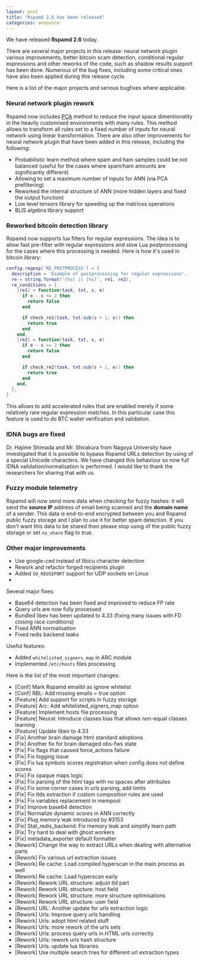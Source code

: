 ```yaml
---
layout: post
title: "Rspamd 2.6 has been released"
categories: announce
---
```


We have released **Rspamd 2.6** today.

There are several major projects in this release: neural network plugin various improvements, better bitcoin scam detection, conditional regular expressions and other reworks of the code, such as shadow results support has been done.
Numerous of the bug fixes, including some critical ones have also been applied during this release cycle.

Here is a list of the major projects and serious bugfixes where applicable.

### Neural network plugin rework

Rspamd now includes [PCA](https://en.wikipedia.org/wiki/Principal_component_analysis) method to reduce the input space dimentionality in the heavily customised environments with many rules. This method allows to transform all rules set to a fixed number of inputs for neural network using linear transformation. There are also other improvements for neural network plugin that have been added in this release, including the following:

- Probabilistic learn method where spam and ham samples could be not balanced (useful for the cases where spam/ham amounts are significantly different)
- Allowing to set a maximum number of inputs for ANN (via PCA prefiltering)
- Reworked the internal structure of ANN (more hidden layers and fixed the output function)
- Low level tensors library for speeding up the matrices operations
- BLIS algebra library support

### Reworked bitcoin detection library

Rspamd now supports lua filters for regular expressions. The idea is to allow fast pre-filter with regular expressions and slow Lua postprocessing for the cases where this processing is needed. Here is how it's used in bitcoin library:

~~~lua
config.regexp['RE_POSTPROCESS'] = {
  description = 'Example of postprocessing for regular expressions',
  re = string.format('(%s) || (%s)', re1, re2),
  re_conditions = {
    [re1] = function(task, txt, s, e)
      if e - s <= 2 then
        return false
      end

      if check_re1(task, txt:sub(s + 1, e)) then
        return true
      end
    end,
    [re2] = function(task, txt, s, e)
      if e - s <= 2 then
        return false
      end

      if check_re2(task, txt:sub(s + 1, e)) then
        return true
      end
    end,
  },
}
~~~

This allows to add accelerated rules that are enabled merely if some relatively rare regular expression matches. In this particular case this feature is used to do BTC wallet verification and validation.

### IDNA bugs are fixed

Dr. Hajime Shimada and Mr. Shirakura from Nagoya University have investigated that it is possible to bypass Rspamd URLs detection by using of a special Unicode characters. We have changed this behaviour so now full IDNA validation/normalisation is performed. I would like to thank the researchers for sharing that with us.

### Fuzzy module telemetry

Rspamd will now send more data when checking for fuzzy hashes: it will send the **source IP** address of email being scanned and the **domain name** of a sender. This data is end-to-end encrypted between you and Rspamd public fuzzy storage and I plan to use it for better spam detection. If you don't want this data to be shared then please stop using of the public fuzzy storage or set `no_share` flag to true.

### Other major improvements

- Use google-ced instead of libicu character detection
- Rework and refactor forged recipients plugin
- Added `SO_REUSEPORT` support for UDP sockets on Linux
- 

Several major fixes:

- Base64 detection has been fixed and improved to reduce FP rate
- Query urls are now fully processed
- Bundled libev has been updated to 4.33 (fixing many issues with FD closing race conditions)
- Fixed ANN normalisation
- Fixed redis backend leaks

Useful features:

- Added `whitelisted_signers_map` in ARC module
- Implemented `/etc/hosts` files processing

Here is the list of the most important changes:

* [Conf] Mark Rspamd emailbl as ignore whitelist
* [Conf] RBL: Add missing emails = true option
* [Feature] Add support for scripts in fuzzy storage
* [Feature] Arc: Add whitelisted_signers_map option
* [Feature] Implement hosts file processing
* [Feature] Neural: Introduce classes bias that allows non-equal classes learning
* [Feature] Update libev to 4.33
* [Fix] Another brain damage html standard adoptions
* [Fix] Another fix for brain damaged obs-fws state
* [Fix] Fix flags that caused force_actions failure
* [Fix] Fix logging issue
* [Fix] Fix lua symbols scores registration when config does not define scores
* [Fix] Fix opaque maps logic
* [Fix] Fix parsing of the html tags with no spaces after attributes
* [Fix] Fix some corner cases in urls parsing, add limits
* [Fix] Fix tlds extraction if custom composition rules are used
* [Fix] Fix variables replacement in mempool
* [Fix] Improve base64 detection
* [Fix] Normalize dynamic scores in ANN correctly
* [Fix] Plug memory leak introduced by #3153
* [Fix] Stat_redis_backend: Fix memory leak and simplify learn path
* [Fix] Try hard to deal with ghost workers
* [Fix] metadata_exporter default formatter
* [Rework] Change the way to extract URLs when dealing with alternative parts
* [Rework] Fix various url extraction issues
* [Rework] Re cache: Load compiled hyperscan in the main process as well
* [Rework] Re cache: Load hyperscan early
* [Rework] Rework URL structure: adjust tld part
* [Rework] Rework URL structure: host field
* [Rework] Rework URL structure: more structure optimisations
* [Rework] Rework URL structure: user field
* [Rework] URL: Another update for urls extraction logic
* [Rework] Urls: Improve query urls handling
* [Rework] Urls: adopt html related stuff
* [Rework] Urls: more rework of the urls sets
* [Rework] Urls: process query urls in HTML urls correctly
* [Rework] Urls: rework urls hash structure
* [Rework] Urls: update lua libraries
* [Rework] Use multiple search tries for different url extraction types
